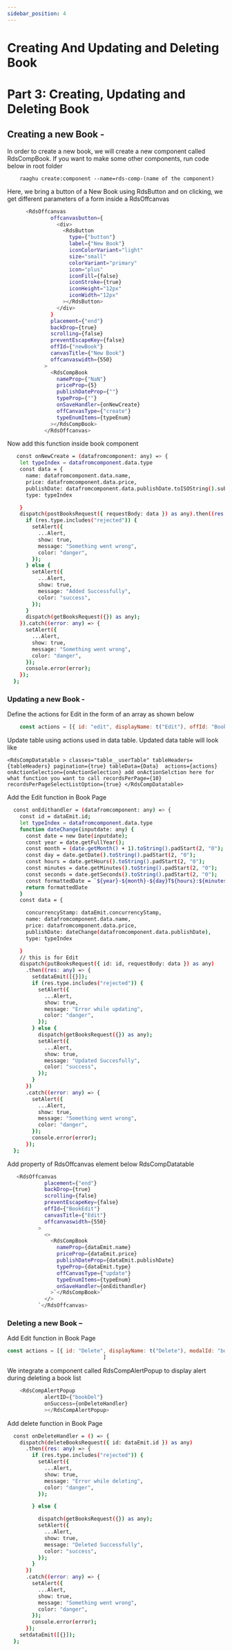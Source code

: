 ```yaml
---
sidebar_position: 4
---
```


# Creating And Updating and Deleting Book



Part 3: Creating, Updating and Deleting Book
============================================

Creating a new Book -
---------------------

In order to create a new book, we will create a new component called RdsCompBook. If you want to make some other components, run code below in root folder

```shell
    raaghu create:component --name=rds-comp-(name of the component)
```
Here, we bring a button of a New Book using RdsButton and on clicking, we get different parameters of a form inside a RdsOffcanvas
```bash
      <RdsOffcanvas
              offcanvasbutton={
                <div>
                  <RdsButton
                    type={"button"}
                    label={"New Book"}
                    iconColorVariant="light"
                    size="small"
                    colorVariant="primary"
                    icon="plus"
                    iconFill={false}
                    iconStroke={true}
                    iconHeight="12px"
                    iconWidth="12px"
                  ></RdsButton>
                </div>
              }
              placement={"end"}
              backDrop={true}
              scrolling={false}
              preventEscapeKey={false}
              offId={"newBook"}
              canvasTitle={"New Book"}
              offcanvaswidth={550}
            >
              <RdsCompBook
                nameProp={"NaN"}
                priceProp={5}
                publishDateProp={""}
                typeProp={""}
                onSaveHandler={onNewCreate}
                offCanvasType={"create"}
                typeEnumItems={typeEnum}
              ></RdsCompBook>
            </RdsOffcanvas>
```
Now add this function inside book component

```bash
   const onNewCreate = (datafromcomponent: any) => {
    let typeIndex = datafromcomponent.data.type
    const data = {
      name: datafromcomponent.data.name,
      price: datafromcomponent.data.price,
      publishDate: datafromcomponent.data.publishDate.toISOString().substring(0, 19),
      type: typeIndex

    }
    dispatch(postBooksRequest({ requestBody: data }) as any).then((res: any) => {
      if (res.type.includes("rejected")) {
        setAlert({
          ...Alert,
          show: true,
          message: "Something went wrong",
          color: "danger",
        });
      } else {
        setAlert({
          ...Alert,
          show: true,
          message: "Added Successfully",
          color: "success",
        });
      }
      dispatch(getBooksRequest({}) as any);
    }).catch((error: any) => {
      setAlert({
        ...Alert,
        show: true,
        message: "Something went wrong",
        color: "danger",
      });
      console.error(error);
    });
  };
```

### Updating a new Book -

Define the actions for Edit in the form of an array as shown below

```javascript
    const actions = [{ id: "edit", displayName: t("Edit"), offId: "BookEdit"}]
```

Update table using actions used in data table. Updated data table will look like

`<RdsCompDatatable >
    classes="table__userTable"
    tableHeaders={tableHeaders}
    pagination={true}
    tableData={Data} 
    actions={actions} 
    onActionSelection={onActionSelection}
   add onActionSelction here for what function you want to call
    recordsPerPage={10}
    recordsPerPageSelectListOption={true}
</RdsCompDatatable>`


Add the Edit function in Book Page

```bash
  const onEdithandler = (datafromcomponent: any) => {
    const id = dataEmit.id;
    let typeIndex = datafromcomponent.data.type
    function dateChange(inputdate: any) {
      const date = new Date(inputdate);
      const year = date.getFullYear();
      const month = (date.getMonth() + 1).toString().padStart(2, "0");
      const day = date.getDate().toString().padStart(2, "0");
      const hours = date.getHours().toString().padStart(2, "0");
      const minutes = date.getMinutes().toString().padStart(2, "0");
      const seconds = date.getSeconds().toString().padStart(2, "0");
      const formattedDate = `${year}-${month}-${day}T${hours}:${minutes}:${seconds}`;
      return formattedDate
    }
    const data = {

      concurrencyStamp: dataEmit.concurrencyStamp,
      name: datafromcomponent.data.name,
      price: datafromcomponent.data.price,
      publishDate: dateChange(datafromcomponent.data.publishDate),
      type: typeIndex

    }
    // this is for Edit
    dispatch(putBooksRequest({ id: id, requestBody: data }) as any)
      .then((res: any) => {
        setdataEmit([{}]);
        if (res.type.includes("rejected")) {
          setAlert({
            ...Alert,
            show: true,
            message: "Error while updating",
            color: "danger",
          });
        } else {
          dispatch(getBooksRequest({}) as any);
          setAlert({
            ...Alert,
            show: true,
            message: "Updated Succesfully",
            color: "success",
          });
        }
      })
      .catch((error: any) => {
        setAlert({
          ...Alert,
          show: true,
          message: "Something went wrong",
          color: "danger",
        });
        console.error(error);
      });
  };
```

Add property of RdsOffcanvas element below RdsCompDatatable

```bash
   <RdsOffcanvas
            placement={"end"}
            backDrop={true}
            scrolling={false}
            preventEscapeKey={false}
            offId={"BookEdit"}
            canvasTitle={"Edit"}
            offcanvaswidth={550}
          >
            <>
              <RdsCompBook
                nameProp={dataEmit.name}
                priceProp={dataEmit.price}
                publishDateProp={dataEmit.publishDate}
                typeProp={dataEmit.type}
                offCanvasType={"update"}
                typeEnumItems={typeEnum}
                onSaveHandler={onEdithandler}
              >`</RdsCompBook>`
            </>
          `</RdsOffcanvas>
```

### Deleting a new Book –

Add Edit function in Book Page

```javascript
const actions = [{ id: "Delete", displayName: t("Delete"), modalId: "bookDel" }]
                               ]
```

We integrate a component called RdsCompAlertPopup to display alert during deleting a book list

```javascript
    <RdsCompAlertPopup
            alertID={"bookDel"}
            onSuccess={onDeleteHandler}
            ></RdsCompAlertPopup>
```

Add delete function in Book Page

```bash
  const onDeleteHandler = () => {
    dispatch(deleteBooksRequest({ id: dataEmit.id }) as any)
      .then((res: any) => {
        if (res.type.includes("rejected")) {
          setAlert({
            ...Alert,
            show: true,
            message: "Error while deleting",
            color: "danger",
          });

        } else {

          dispatch(getBooksRequest({}) as any);
          setAlert({
            ...Alert,
            show: true,
            message: "Deleted Successfully",
            color: "success",
          });
        }
      })
      .catch((error: any) => {
        setAlert({
          ...Alert,
          show: true,
          message: "Something went wrong",
          color: "danger",
        });
        console.error(error);
      });
    setdataEmit([{}]);
  };

```

